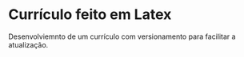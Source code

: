 # Currículo feito em Latex
Desenvolviemnto de um currículo com versionamento para facilitar a atualização.
